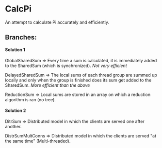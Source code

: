 # CalcPi
An attempt to calculate Pi accurately and efficiently.

## Branches:

#### Solution 1

GlobalSharedSum => Every time a sum is calculated, it is immediately added to the SharedSum (which is synchronized). *Not very efficient*

DelayedSharedSum => The local sums of each thread group are summed up locally and only when the group is finished does its sum get added to the SharedSum. *More efficient than the above*

ReductionSum => Local sums are stored in an array on which a reduction algorithm is ran (no tree).


#### Solution 2

DitrSum => Distributed model in which the clients are served one after another.

DistrSumMultConns => Distributed model in which the clients are served "at the same time" (Multi-threaded).
